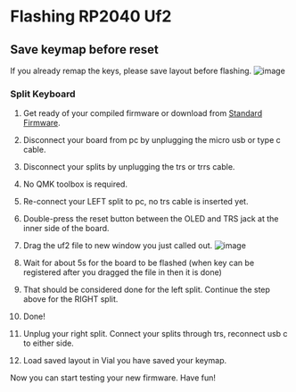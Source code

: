 # Flashing RP2040 Uf2

## Save keymap before reset
If you already remap the keys, please save layout before flashing. 
![image](https://github.com/superxc3/xcmkb/assets/79617315/29c79087-a6ec-444a-b77b-39ec0b25a0e7)

### Split Keyboard
1. Get ready of your compiled firmware or download from [Standard Firmware](https://drive.google.com/drive/u/0/folders/1-6yim1sLNgdcoQgKbDtAbBsG6yMPpH2_).
2. Disconnect your board from pc by unplugging the micro usb or type c cable. 
3. Disconnect your splits by unplugging the trs or trrs cable. 
4. No QMK toolbox is required.
6. Re-connect your LEFT split to pc, no trs cable is inserted yet.
7. Double-press the reset button between the OLED and TRS jack at the inner side of the board.
   
8. Drag the uf2 file to new window you just called out.
![image](https://github.com/superxc3/xcmkb/assets/79617315/b64efa1e-6ed9-47e8-b252-9e590b9865eb)

10. Wait for about 5s for the board to be flashed (when key can be registered after you dragged the file in then it is done)
11. That should be considered done for the left split. Continue the step above for the RIGHT split.
12. Done!
13. Unplug your right split. Connect your splits through trs, reconnect usb c to either side.
14. Load saved layout in Vial you have saved your keymap.

Now you can start testing your new firmware. Have fun!
